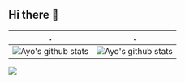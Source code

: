 ## Hi there 👋

<!--
**donaina/donaina** is a ✨ _special_ ✨ repository because its `README.md` (this file) appears on your GitHub profile.

Here are some ideas to get you started:
- 🔭 I’m currently working on ...
- 🌱 I’m currently learning ...
- 👯 I’m looking to collaborate on ...
- 🤔 I’m looking for help with ...
- 💬 Ask me about ...
- 📫 How to reach me: ...
- 😄 Pronouns: ...
- ⚡ Fun fact: ...
-->
<!--   stats + languages -->

| .                                                                                                                                                 | .                                                                                                                              |
| ------------------------------------------------------------------------------------------------------------------------------------------------- | ------------------------------------------------------------------------------------------------------------------------------ |
| ![Ayo's github stats](https://github-readme-stats.vercel.app/api?username=donaina&show_icons=true&theme=radical&include_all_commits=true) | ![Ayo's github stats](https://github-readme-stats.vercel.app/api/top-langs/?username=donaina&theme=radical&layout=compact) |

<img src="https://github-readme-streak-stats.herokuapp.com/?user=donaina"></img>
